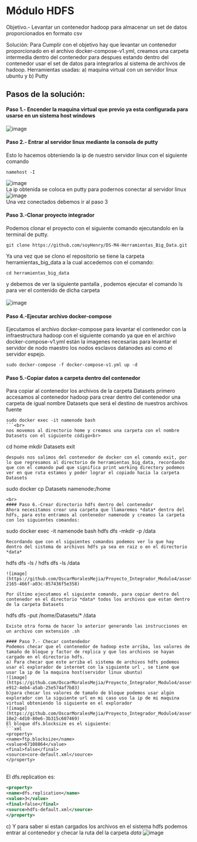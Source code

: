 # Módulo HDFS
Objetivo.- Levantar un contenedor hadoop para almacenar un set de datos proporcionados en formato csv <br>

Solución:
Para Cumplir con el objetivo hay que levantar un contenedor proporcionado en el archivo docker-compose-v1.yml, creamos una carpeta intermedia dentro del contenedor para despues estando dentro del contenedor usar el set de datos para integrarlos al sistema de archivos de hadoop.
Herramientas usadas:
a) maquina virtual con un servidor linux ubuntu y
b) Putty

## Pasos de la solución:
#### Paso 1.- Encender la maquina virtual que previo ya esta configurada para usarse en un sistema host windows
![image](https://github.com/OscarMoralesMejia/Proyecto_Integrador_Modulo4/assets/159685580/6519ac55-8b4a-4570-9612-f8eeb837e02b)

#### Paso 2.- Entrar al servidor linux mediante la consola de putty
Esto lo hacemos obteniendo la ip de nuestro servidor linux con el siguiente comando
```
namehost -I
```
![image](https://github.com/OscarMoralesMejia/Proyecto_Integrador_Modulo4/assets/159685580/83dcd62b-3ad9-4b78-b29a-e6e370c61cbb) <br>
La ip obtenida se coloca en putty para podernos conectar al servidor linux <br>
![image](https://github.com/OscarMoralesMejia/Proyecto_Integrador_Modulo4/assets/159685580/98c63a5c-9f75-4fdd-a386-64228b577060)<br>
Una vez conectados debemos ir al paso 3

#### Paso 3.-Clonar proyecto integrador
Podemos clonar el proyecto con el siguiente comando ejecutandolo en la terminal de putty.
```
git clone https://github.com/soyHenry/DS-M4-Herramientas_Big_Data.git
```
Ya una vez que se clono el repositorio se tiene la carpeta herramientas_big_data a la cual accedemos con el comando:
```
cd herramientas_big_data
```
y debemos de ver la siguiente pantalla , podemos ejecutar el comando ls para ver el contenido de dicha carpeta<br>  
![image](https://github.com/OscarMoralesMejia/Proyecto_Integrador_Modulo4/assets/159685580/8eb506b0-ff83-407f-bcb2-d1b10e0b423d)

#### Paso 4.-Ejecutar archivo docker-compose
Ejecutamos el archivo docker-compose para levantar el contenedor con la infraestructura hadoop con el siguiente comando ya que en el archivo docker-compose-v1.yml están la imagenes necesarias para levantar el servidor de nodo maestro los nodos esclavos datanodes asi como el servidor espejo.
```
sudo docker-compose -f docker-compose-v1.yml up -d
```
#### Paso 5.-Copiar datos a carpeta dentro del contenedor
Para copiar al contenedor los archivos de la carpeta Datasets primero accesamos al contenedor hadoop para crear dentro del contenedor una carpeta de igual nombre Datasets que será el destino de nuestros archivos fuente
``` 
sudo docker exec -it namenode bash
```<br>
nos movemos al directorio home y creamos una carpeta con el nombre Datasets con el siguiente código<br>
```
cd home
mkdir Datasets
exit
```
después nos salimos del contenedor de docker con el comando exit, por lo que regresamos al directorio de herramientas_big_data, recordando que con el comando pwd que significa print working directory podemos ver en que ruta estamos y poder lograr el copiado hacia la carpeta Datasets
```
sudo docker cp Datasets  namenode:/home
```
<br>
#### Paso 6.-Crear directorio hdfs dentro del contenedor
Ahora necesitamos crear una carpeta que llamaremos *data* dentro del hdfs, para esto entramos al contenedor namenode y creamos la carpeta con los siguientes comandos:
```
sudo docker exec -it namenode bash
hdfs dfs -mkdir -p /data
```
Recordando que con el siguientes comandos podemos ver lo que hay dentro del sistema de archivos hdfs ya sea en raiz o en el directorio *data*
```
hdfs dfs -ls /
hdfs dfs -ls /data
```
![image](https://github.com/OscarMoralesMejia/Proyecto_Integrador_Modulo4/assets/159685580/53cc1449-2165-466f-a03c-857436f5e358)

Por último ejecutamos el siguiente comando, para copiar dentro del contenedor en el directorio *data* todos los archivos que estan dentro de la carpeta Datasets
```
hdfs dfs -put /home/Datasets/* /data
```
Existe otra forma de hacer lo anterior generando las instrucciones en un archivo con extensión .sh

#### Paso 7.- Checar contendedor
Podemos checar que el contenedor de hadoop este arriba, los valores de tamaño de bloque y factor de replica y que los archivos se hayan cargado en el directorio hdfs.
a) Para checar que este arriba el sistema de archivos hdfs podemos usar el explorador de internet con la siguiente url , se tiene que usar la ip de la maquina host(servidor linux ubuntu)
![image](https://github.com/OscarMoralesMejia/Proyecto_Integrador_Modulo4/assets/159685580/d1eba69a-e912-4eb4-a5ab-25e574af7b83)
b)para checar los valores de tamaño de bloque podemos usar algún explorador con la siguiente url en mi caso uso la ip de mi maquina virtual obteniendo lo siguiente en el explorador
![image](https://github.com/OscarMoralesMejia/Proyecto_Integrador_Modulo4/assets/159685580/3726fcd7-18e2-4d10-80e6-3b315c607469)
El bloque dfs.blocksize es el siguiente:
```xml
<property>
<name>ftp.blocksize</name>
<value>67108864</value>
<final>false</final>
<source>core-default.xml</source>
</property>
```
<br>
El dfs.replication es:

```xml
<property>
<name>dfs.replication</name>
<value>3</value>
<final>false</final>
<source>hdfs-default.xml</source>
</property>
```
c) Y para saber si estan cargados los archivos en el sistema hdfs  podemos entrar al contenedor y checar la ruta del la carpeta *data*
![image](https://github.com/OscarMoralesMejia/Proyecto_Integrador_Modulo4/assets/159685580/5573b2c0-fc43-4517-bad9-33c54c276304)
